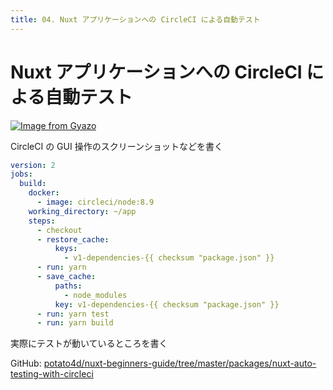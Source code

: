 ```yaml
---
title: 04. Nuxt アプリケーションへの CircleCI による自動テスト
---
```


# Nuxt アプリケーションへの CircleCI による自動テスト

[![Image from Gyazo](https://i.gyazo.com/fbf2f9ee85efa176687cdf47679e0208.gif)](https://gyazo.com/fbf2f9ee85efa176687cdf47679e0208)

CircleCI の GUI 操作のスクリーンショットなどを書く

```yaml
version: 2
jobs:
  build:
    docker:
      - image: circleci/node:8.9
    working_directory: ~/app
    steps:
      - checkout
      - restore_cache:
          keys:
            - v1-dependencies-{{ checksum "package.json" }}
      - run: yarn
      - save_cache:
          paths:
            - node_modules
          key: v1-dependencies-{{ checksum "package.json" }}
      - run: yarn test
      - run: yarn build
```

実際にテストが動いているところを書く

GitHub: [potato4d/nuxt-beginners-guide/tree/master/packages/nuxt-auto-testing-with-circleci](https://github.com/potato4d/nuxt-beginners-guide/tree/master/packages/nuxt-auto-testing-with-circleci)
